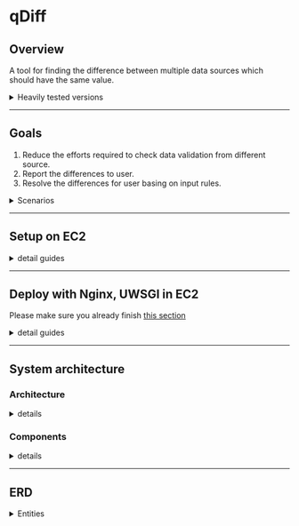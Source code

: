 # qDiff
## Overview
A tool for finding the difference between multiple data sources which should have the same value.

<details><summary> Heavily tested versions
</summary>

|Django     | Python 2  | Python 3  |
| --------- | ----------| --------- |
| 1.11.15   |     V     |           |
| 2.0.5     |           |     V     |

</details>

---
## Goals
1. Reduce the efforts required to check data validation from different source.
1. Report the differences to user.
1. Resolve the differences for user basing on input rules.

<details><summary>Scenarios
</summary>

* Comparing tables within same database
* Comparing tables from different databases
* Comparing tables with different range of data within same/different database
* Comparing table and CSV file
* Comparing unordered CSV file and database 
</details>

---
## Setup on EC2
<details><summary> detail guides
</summary>

### Install
<details><summary> detail guides
</summary>


1. install mysql
    ```shell
    sudo yum install mysql-server
    ```
1. install python 3.6
    ```shell
    sudo yum install python36
    ```
1. clone repository
    ```shell
    ssh-agent bash -c 'ssh-add /path/to/your/private/rsakey; git clone git@github.com:analyticsMD/datadiff.git'
    ```
1. install gcc for compiling mysql-connector
    ```shell
    sudo yum install gcc
    ```
1. install python-devel for compiling mysql-connector
    ```shell
    sudo yum install -y python36-devel
    ```
1. install dependency
    ```shell
    python3 -m pip install -r datadiff/requirements.txt --user
    ```
</details>


### Setup database - mysql
<details><summary> detail guides
</summary>

1. start mysql server
    ```shell
    sudo service mysqld start
    ```
1. login into mysql with root user
    ```shell
    mysql -u root -p
    ```
1. create database qdiff and qdiff_test
    ```shell
    mysql> create database qdiff;
    mysql> create database qdiff_test;
    ```
1. change database password in the /qdiff/setting/settings.py and settings_test.py
1. install the database schema
    ```shell
    python3 manage.py makemigrations
    python3 manage.py migrate
    ```
</details>

### install rabbitmq as broker for celery
<details><summary> detail guides
</summary>

1. install Erlang Version 20.1
    ```
    cd /opt
    sudo wget https://github.com/rabbitmq/erlang-rpm/releases/download/v20.1.7/erlang-20.1.7-1.el6.x86_64.rpm
    sudo rpm -ivh erlang-20.1.7-1.el6.x86_64.rpm
    ```
1. install Socat
    ```
    sudo yum install socat
    ```
1. RabbitMQ v3.7.0
    ```
    sudo wget https://dl.bintray.com/rabbitmq/all/rabbitmq-server/3.7.0/rabbitmq-server-3.7.0-1.el6.noarch.rpm
    sudo rpm -ivh rabbitmq-server-3.7.0-1.el6.noarch.rpm
    ```
1. start rabbitmq, run the command
    ```
    rabbitmq-server
    ```
1. or you can start rabbitmq as service
    ```
    sudo service rabbitmq-server start
    ```
</details>


### start celery worker, use daemon or inline cli. 
<details><summary> detail guides
</summary>

```
celery -A qdiff worker -l info --detach
```
You can also check http://docs.celeryproject.org/en/latest/userguide/daemonizing.html
</details>

### Sanity test
<details><summary> detail guides
</summary>

1. run command
    ```shell
    sudo python3 manage.py test
    ```
1. Cheers if all the test cases are successful
</details>
</details>

---
## Deploy with Nginx, UWSGI in EC2
Please make sure you already finish [this section](#Setup-on-EC2)

<details><summary> detail guides
</summary>

### pull the code into the folder /opt/datadiff/
<details><summary> detail guides
</summary>

1. make directory /opt/
    ```shell
    sudo mkdir /opt
    ```
1. clone the code with git
    ```shell
    cd /opt
    git clone git@github.com:analyticsMD/datadiff.git
    ``` 
</details>

### install uwsgi
<details><summary> detail guides
</summary>

1. run command
    ```shell
    sudo python3 -m pip install uwsgi
    ```
</details>

### install nginx
<details><summary> detail guides
</summary>

1. run command
    ```shell
    sudo yum install nginx
    ```
</details>

### create qdiff.conf file for nginx
<details><summary> detail guides
</summary>

1. run command
    ```shell
    sudo vim /etc/nginx/nginx.conf
    ```
1. edit context for your requirement, this is a simple sample
    ```
    user ec2-user ec2-user;
    worker_processes auto;
    error_log /var/log/nginx/error.log;
    pid /var/run/nginx.pid;
    include /usr/share/nginx/modules/*.conf;

    events {
        worker_connections 1024;
    }
    http {
        server_names_hash_bucket_size 128;
        log_format  main  '$remote_addr - $remote_user [$time_local] "$request" '
                          '$status $body_bytes_sent "$http_referer" '
                          '"$http_user_agent" "$http_x_forwarded_for"';

        access_log  /var/log/nginx/access.log  main;

        sendfile            on;
        tcp_nopush          on;
        tcp_nodelay         on;
        keepalive_timeout   65;
        types_hash_max_size 2048;
        include             /etc/nginx/mime.types;
        default_type        application/octet-stream;
        include /etc/nginx/conf.d/*.conf;
        include /etc/nginx/sites-enable/*;
        index   index.html index.htm;
    }
    ```
</details>

### create qdiff_nginx.conf for nginx
<details><summary> detail guides
</summary>

1. make two directories, /etc/nginx/sites-enable/ and /etc/nginx/sites-available/
    ```shell
    mkdir /etc/nginx/sites-enable/
    mkdir /etc/nginx/sites-available/
    ```
1. create qdiff_nginx.conf in /etc/nginx/sites-available/
    ```shell
    sudo vim /etc/nginx/sites-available/qdiff_nginx.conf
    ```
1. edit content as follow
    ```
    # the upstream component nginx needs to connect to
    upstream django {
        server unix:///opt/datadiff/qdiff.sock; # for a file socket
        # server 127.0.0.1:8001; # for a web port socket
    }

    # configuration of the server
    server {
        # the port your site will be served on
        listen      8000;
        # the domain name it will serve for
        server_name ec2-54-183-250-158.us-west-1.compute.amazonaws.com; # substitute your machine's IP address or FQDN
        charset     utf-8;

        # max upload size
        client_max_body_size 1000M;   # adjust to taste

        # Django media
        location /media  {
            alias /opt/datadiff/media;  # your Django project's media files - amend as required
        }
        location /static {
            alias /opt/datadiff/static; # your Django project's static files - amend as required
        }

        # Finally, send all non-media requests to the Django server.
        location / {
            uwsgi_pass  django;
            include     /opt/datadiff/uwsgi_params; # the uwsgi_params file you installed
        }
    }

    ```
</details>

### make sure the permissions of the folder /var/lib/nginx/tmp/client_body/ is readable
<details><summary> detail guides
</summary>

1. check the read write permissions
    ```shell
    ls -l /var/lib/nginx/tmp/
    ```
    it should return
    ```shell
    drwxr-xr-x 2 ec2-user ec2-user 4096 Jul 31 19:36 client_body
    drwx------ 2 ec2-user ec2-user 4096 Jul 24 02:06 fastcgi
    drwx------ 2 ec2-user ec2-user 4096 Jul 24 02:06 proxy
    drwx------ 2 ec2-user ec2-user 4096 Jul 24 02:06 scgi
    drwx------ 7 ec2-user ec2-user 4096 Jul 31 19:36 uwsgi

    ```
</details>

### start the qdiff
<details><summary> detail guides
</summary>

1. start the nginx service
    ```shell
    sudo service nginx start
    ```

1. start uwsgi worker
    ```shell
    cd /opt/datadiff
    uwsgi --socket qdiff.sock --module setting.wsgi --chmod-socket=664 --daemonize uwsgi.log
    ```
</details>

### start and test your machine
<details><summary> detail guides
</summary>

1. access URL host:port/tasks to check if it works or not

    for example: http://ec2-xx-xx-xx-xx.us-west-1.compute.amazonaws.com/tasks

1. if not working, check following files for debug
    ```shell
    /var/log/nginx/error.log    #nginx reverse server log
    /opt/datadiff/uwsgi.log     #uwsgi server log
    /opt/datadiff/dev.log       #qdiff log
    ```
</details>

</details>

---

## System architecture
### Architecture
<details><summary> details
</summary>
    When input databases as datasources, users need to generate a database access token first. The database access token is an encrypted JSON file which contains the database setting for Django.

<img src="./diagrams/sa.png">
</details>

### Components
<details><summary> details
</summary>

#### Data reader
* Using Django DB cursor to read the data
* Supporting multiple databases and file sources

#### file reader
* Support  CSV excel

#### Comparators
##### Field Comparators
A wrapper for package [tableschema](https://github.com/frictionlessdata/tableschema-py)
* It will query setting.settings.SCHEMA_INFER_LIMIT number records and infer the schema from them.
* The setting.settings.SCHEMA_INFER_CONFIDENCE permits the minor occurance of abnomral, default is 1.00.
* The setting.settings.SCHEMA_CSV_MISSING_VALUES and SCHEMA_DATABASE_MISSING_VALUES is used to configurate what should be consider as missing. 


##### Value Comparators
1. Variable definitions

    data1, data2: the input data, can be queryset, list, dictionary

    item1, item2: the elements from data1 and data2
    
    dict1, dict2: the list for saving unmatch records

1. steps
    1. Sort the data1 and data2
    1. Iterate over data1 and data2 at same time, item1 comes from data1 and item2 comes from data2
        1. If the item1 is identical to item2, iterate next item pair
        1. Else if the item1 in dict2, save the all elements in dict2 except item1 as conflicted results, iterate next item1
        1. Else if the item2 in dict1, save the all elements in dict1 except item2 as conflicted results, iterate next item2
        1. Else, the item1 is different from the item2, put item1 in dict1 and item2 in dict2, iterate next item pair

1. Complexity.

    given m,n = len(data1),len(data2)

    Time complexity:

        O(m+n)

    Space complexity:

        O(m+n)

1. pseudo code in python

    ```python
    qDiff(data1, data2):
        iter1 = iter(sorted(data1))
        iter2 = iter(sorted(data2))
        temp_dict1 ={}
        temp_dict2 ={}
        item1 = None
        item2 = None
        try:
            while True:
                item1 = next(iter1)
                item2 = next(iter2)
                h1 = hash(item1)
                h2 = hash(item2)
                if h1==h2:
                    item1 = None
                    item2 = None
                    continue
                elif h1 in temp_dict2 or h2 in temp_dict1:
                    if h1 in temp_dict2:
                        temp_dict2.pop(h1)
                        saveToConflictedResult(temp_dict2.values())
                    if h2 in temp_dict1:
                        temp_dict1.pop(h2) 
                        saveToConflictedResult(temp_dict1.values())
                else:
                    temp_dict1[h1]=item1
                    temp_dict2[h2]=item2
                item1 = None
                item2 = None
        except StopIteration as e:
            if not item1:
                saveToConflictedResult(list(iter2))
            else:
                saveToConflictedResult([item1] + list(iter1))
    ```

#### Report viewer
* Providing the comparison result    
* GUI for accepting rules for resolving ((Not implemented yet))

#### Rule parser (Not implemented yet)
* Parsing the input rules and save as rule set for reuse
* Rules:

        Where to write the resolved result
        Left join, right join, inner join, and outer join
        Condition based rule, (E.X. when field1 == 0 and field2 > 3)

#### Conflict resolver (Not implemented yet)
* Filtering the conflicted results basing on the input rules

</details>

---

## ERD
<details><summary> Entities
</summary>
<img src="./diagrams/erd.png">

1. Task

    * Information about the data source
    * Uploaded file path
    * Database information (This will not contain password) 
    * Datetime, Recording the start time and end time for performance evaluation
    * Owner (Not implemented yet)

1. Conflict record
    * Raw data
    * What source it belongs to
    * The name of raw table

1. Raw Table
    * Fields here are dynamics, this table schema is depending on the schema of given datasources

1. Report
    * Which generator will process the data
    * Generated file path
    * Parameters for the generator, in JSON format

1. Rule set (Not implemented yet)
    * Name 
    * Description
    * Rule, formatted rules in json format
    
</details>
